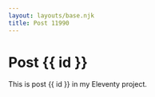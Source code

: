 ```yaml
---
layout: layouts/base.njk
title: Post 11990
---
```


# Post {{ id }}

This is post {{ id }} in my Eleventy project.
